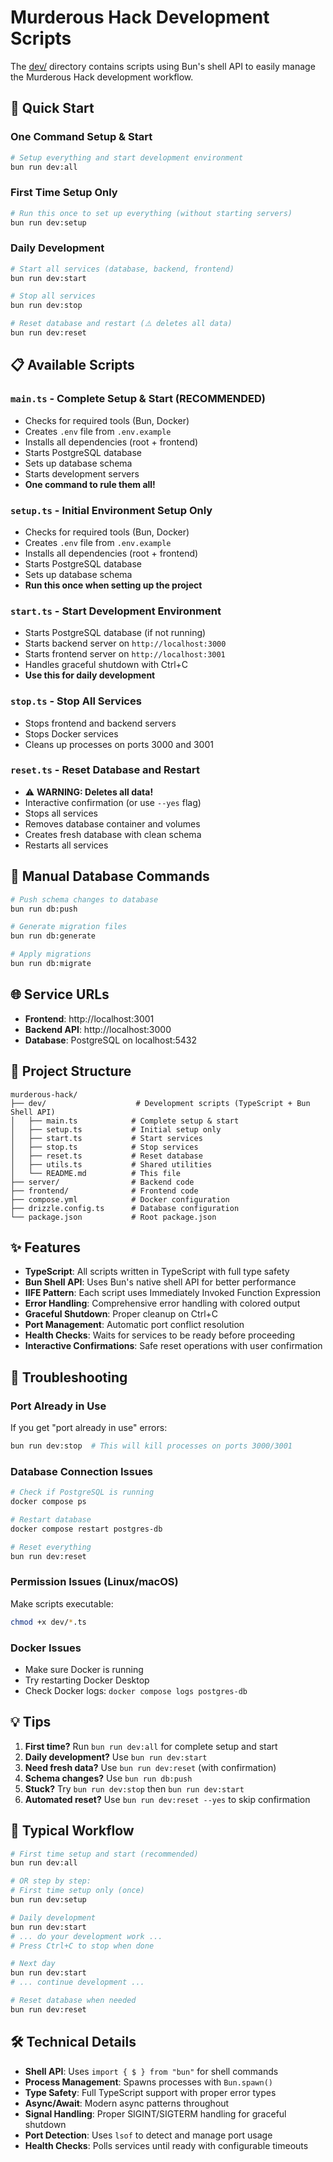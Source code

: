 # Murderous Hack Development Scripts

The [dev/](../dev/) directory contains scripts using Bun's shell API to easily manage the Murderous Hack development workflow.

## 🚀 Quick Start

### One Command Setup & Start

```bash
# Setup everything and start development environment
bun run dev:all
```

### First Time Setup Only

```bash
# Run this once to set up everything (without starting servers)
bun run dev:setup
```

### Daily Development

```bash
# Start all services (database, backend, frontend)
bun run dev:start

# Stop all services
bun run dev:stop

# Reset database and restart (⚠️ deletes all data)
bun run dev:reset
```

## 📋 Available Scripts

### `main.ts` - Complete Setup & Start (RECOMMENDED)

-   Checks for required tools (Bun, Docker)
-   Creates `.env` file from `.env.example`
-   Installs all dependencies (root + frontend)
-   Starts PostgreSQL database
-   Sets up database schema
-   Starts development servers
-   **One command to rule them all!**

### `setup.ts` - Initial Environment Setup Only

-   Checks for required tools (Bun, Docker)
-   Creates `.env` file from `.env.example`
-   Installs all dependencies (root + frontend)
-   Starts PostgreSQL database
-   Sets up database schema
-   **Run this once when setting up the project**

### `start.ts` - Start Development Environment

-   Starts PostgreSQL database (if not running)
-   Starts backend server on `http://localhost:3000`
-   Starts frontend server on `http://localhost:3001`
-   Handles graceful shutdown with Ctrl+C
-   **Use this for daily development**

### `stop.ts` - Stop All Services

-   Stops frontend and backend servers
-   Stops Docker services
-   Cleans up processes on ports 3000 and 3001

### `reset.ts` - Reset Database and Restart

-   ⚠️ **WARNING: Deletes all data!**
-   Interactive confirmation (or use `--yes` flag)
-   Stops all services
-   Removes database container and volumes
-   Creates fresh database with clean schema
-   Restarts all services

## 🔧 Manual Database Commands

```bash
# Push schema changes to database
bun run db:push

# Generate migration files
bun run db:generate

# Apply migrations
bun run db:migrate
```

## 🌐 Service URLs

-   **Frontend**: http://localhost:3001
-   **Backend API**: http://localhost:3000
-   **Database**: PostgreSQL on localhost:5432

## 📁 Project Structure

```
murderous-hack/
├── dev/                    # Development scripts (TypeScript + Bun Shell API)
│   ├── main.ts            # Complete setup & start
│   ├── setup.ts           # Initial setup only
│   ├── start.ts           # Start services
│   ├── stop.ts            # Stop services
│   ├── reset.ts           # Reset database
│   ├── utils.ts           # Shared utilities
│   └── README.md          # This file
├── server/                # Backend code
├── frontend/              # Frontend code
├── compose.yml            # Docker configuration
├── drizzle.config.ts      # Database configuration
└── package.json           # Root package.json
```

## ✨ Features

-   **TypeScript**: All scripts written in TypeScript with full type safety
-   **Bun Shell API**: Uses Bun's native shell API for better performance
-   **IIFE Pattern**: Each script uses Immediately Invoked Function Expression
-   **Error Handling**: Comprehensive error handling with colored output
-   **Graceful Shutdown**: Proper cleanup on Ctrl+C
-   **Port Management**: Automatic port conflict resolution
-   **Health Checks**: Waits for services to be ready before proceeding
-   **Interactive Confirmations**: Safe reset operations with user confirmation

## 🐛 Troubleshooting

### Port Already in Use

If you get "port already in use" errors:

```bash
bun run dev:stop  # This will kill processes on ports 3000/3001
```

### Database Connection Issues

```bash
# Check if PostgreSQL is running
docker compose ps

# Restart database
docker compose restart postgres-db

# Reset everything
bun run dev:reset
```

### Permission Issues (Linux/macOS)

Make scripts executable:

```bash
chmod +x dev/*.ts
```

### Docker Issues

-   Make sure Docker is running
-   Try restarting Docker Desktop
-   Check Docker logs: `docker compose logs postgres-db`

## 💡 Tips

1. **First time?** Run `bun run dev:all` for complete setup and start
2. **Daily development?** Use `bun run dev:start`
3. **Need fresh data?** Use `bun run dev:reset` (with confirmation)
4. **Schema changes?** Use `bun run db:push`
5. **Stuck?** Try `bun run dev:stop` then `bun run dev:start`
6. **Automated reset?** Use `bun run dev:reset --yes` to skip confirmation

## 🔄 Typical Workflow

```bash
# First time setup and start (recommended)
bun run dev:all

# OR step by step:
# First time setup only (once)
bun run dev:setup

# Daily development
bun run dev:start
# ... do your development work ...
# Press Ctrl+C to stop when done

# Next day
bun run dev:start
# ... continue development ...

# Reset database when needed
bun run dev:reset
```

## 🛠️ Technical Details

-   **Shell API**: Uses `import { $ } from "bun"` for shell commands
-   **Process Management**: Spawns processes with `Bun.spawn()`
-   **Type Safety**: Full TypeScript support with proper error types
-   **Async/Await**: Modern async patterns throughout
-   **Signal Handling**: Proper SIGINT/SIGTERM handling for graceful shutdown
-   **Port Detection**: Uses `lsof` to detect and manage port usage
-   **Health Checks**: Polls services until ready with configurable timeouts
